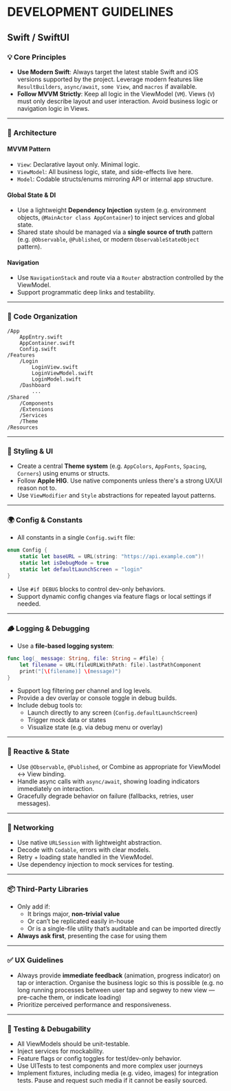 # DEVELOPMENT GUIDELINES

## Swift / SwiftUI

### 💡 Core Principles
- **Use Modern Swift**: Always target the latest stable Swift and iOS versions supported by the project. Leverage modern features like `ResultBuilders`, `async/await`, `some View`, and `macros` if available.
- **Follow MVVM Strictly**: Keep all logic in the ViewModel (`VM`). Views (`V`) must only describe layout and user interaction. Avoid business logic or navigation logic in Views.

---

### 🧠 Architecture

#### MVVM Pattern
- `View`: Declarative layout only. Minimal logic.
- `ViewModel`: All business logic, state, and side-effects live here.
- `Model`: Codable structs/enums mirroring API or internal app structure.

#### Global State & DI
- Use a lightweight **Dependency Injection** system (e.g. environment objects, `@MainActor class AppContainer`) to inject services and global state.
- Shared state should be managed via a **single source of truth** pattern (e.g. `@Observable`, `@Published`, or modern `ObservableStateObject` pattern).

#### Navigation
- Use `NavigationStack` and route via a `Router` abstraction controlled by the ViewModel.
- Support programmatic deep links and testability.

---

### 📁 Code Organization

```
/App
    AppEntry.swift
    AppContainer.swift
    Config.swift
/Features
    /Login
        LoginView.swift
        LoginViewModel.swift
        LoginModel.swift
    /Dashboard
        ...
/Shared
    /Components
    /Extensions
    /Services
    /Theme
/Resources
```

---

### 🎨 Styling & UI

- Create a central **Theme system** (e.g. `AppColors`, `AppFonts`, `Spacing`, `Corners`) using enums or structs.
- Follow **Apple HIG**. Use native components unless there's a strong UX/UI reason not to.
- Use `ViewModifier` and `Style` abstractions for repeated layout patterns.

---

### 🌍 Config & Constants

- All constants in a single `Config.swift` file:
```swift
enum Config {
    static let baseURL = URL(string: "https://api.example.com")!
    static let isDebugMode = true
    static let defaultLaunchScreen = "login"
}
```
- Use `#if DEBUG` blocks to control dev-only behaviors.
- Support dynamic config changes via feature flags or local settings if needed.

---

### 🪵 Logging & Debugging

- Use a **file-based logging system**:
```swift
func log(_ message: String, file: String = #file) {
    let filename = URL(fileURLWithPath: file).lastPathComponent
    print("[\(filename)] \(message)")
}
```
- Support log filtering per channel and log levels.
- Provide a dev overlay or console toggle in debug builds.
- Include debug tools to:
  - Launch directly to any screen (`Config.defaultLaunchScreen`)
  - Trigger mock data or states
  - Visualize state (e.g. via debug menu or overlay)

---

### 🔁 Reactive & State

- Use `@Observable`, `@Published`, or Combine as appropriate for ViewModel <-> View binding.
- Handle async calls with `async/await`, showing loading indicators immediately on interaction.
- Gracefully degrade behavior on failure (fallbacks, retries, user messages).

---

### 🔌 Networking

- Use native `URLSession` with lightweight abstraction.
- Decode with `Codable`, errors with clear models.
- Retry + loading state handled in the ViewModel.
- Use dependency injection to mock services for testing.

---

### 📦 Third-Party Libraries

- Only add if:
  - It brings major, **non-trivial value**
  - Or can’t be replicated easily in-house
  - Or is a single-file utility that’s auditable and can be imported directly
- **Always ask first**, presenting the case for using them

---

### ✅ UX Guidelines

- Always provide **immediate feedback** (animation, progress indicator) on tap or interaction. Organise the business logic so this is possible (e.g. no long running processes between user tap and segwey to new view — pre-cache them, or indicate loading)
- Prioritize perceived performance and responsiveness.

---

### 🔬 Testing & Debugability

- All ViewModels should be unit-testable.
- Inject services for mockability.
- Feature flags or config toggles for test/dev-only behavior.
- Use UITests to test components and more complex user journeys
- Implement fixtures, including media (e.g. video, images) for integration tests. Pause and request such media if it cannot be easily sourced.

